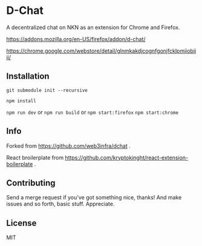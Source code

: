 # D-Chat

A decentralized chat on NKN as an extension for Chrome and Firefox.

https://addons.mozilla.org/en-US/firefox/addon/d-chat/

https://chrome.google.com/webstore/detail/glnmkakdjcognfgonjfcklpmjiobijii/

## Installation

`git submodule init --recursive`

`npm install`

`npm run dev`
or
`npm run build`
or
`npm start:firefox`
`npm start:chrome`

## Info

Forked from https://github.com/web3infra/dchat .

React broilerplate from https://github.com/kryptokinght/react-extension-boilerplate .

## Contributing

Send a merge request if you've got something nice, thanks! And make issues and so forth, basic stuff. Appreciate.

## License

MIT
